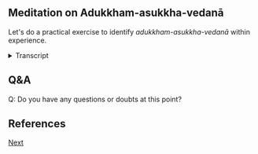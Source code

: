 ## Meditation on Adukkham-asukkha-vedanā

Let's do a practical exercise to identify *adukkham-asukkha-vedanā* within experience.




<details>
<summary>Transcript</summary>


# Adukkhamasukha-vedanā

This is an exercise to learn to recognise _adukkham-asukha-vedanā_ coming from experience of each of the six senses.

For this exercise, there is no need to get up and walk around, as neutral *vedanā* are available everywhere. They are *by far* the most common type of *vedanā* arising from experience.

What we are focusing on, _adukkham-asukha-vedanā_, is the neutral *vedanā* which occurs with any experience — the **neither-pleasant-nor-unpleasant** quality of the experience itself. It comes so fast that it seems to be packaged together with the experience. It is immediate, experienceable, requires no thought or artificial analysis.

---

## Eye

Let's pay attention to _adukkham-asukha-vedanā_ resulting from seeing.

Take a look around you and notice anything that you see that is neither pleasant nor unpleasant, something that the mere sight of gives you no strong feeling either way.

Look around. You might see a wall, the floor, the ceiling, a door, a windowpane, usual everyday objects, a shoe, a stone, a plant, some grass, a power line, a piece of plastic, a stick, etc.

Find anything that, from the sight of it, gives you no pleasant or unpleasant feeling.

---

The neutral tone of seeing is very simple, it's something that we experience thousands of times a day. It is *by far* the most common types of response to experience. But it is very subtle—even more subtle than pleasant or unpleasant *vedanā*—and we normally don't pay attention to it.

Normally we are focused on the object of seeing. Now we're specifically zooming in and focusing on the _neutral tone_ which occurs when seeing — not the sight itself.

As you recognise the neutral tone, note to yourself, _adukkham-asukha-vedanā_, or _neva_, or neither, or neutral, whatever language is natural for you.

Once you have identified the _adukkham-asukha-vedanā_ from this sight, move on. Find another sight which gives the same neutral tone when seen.

Learn to identify this neutral tone that arises from seeing a sight.

---

## Ear

Now we're going to pay attention to _adukkham-asukha-vedanā_ resulting from hearing.

Listen carefully to every sound. Notice anything that you hear that is neither pleasant nor unpleasant, something that the mere sound of gives you no particular feeling.

Listen around. You might hear crickets, footsteps, a door closing, wind, passing traffic, distant voices, birds chirping, the hum of an appliance, an overhead fan, normal everyday sounds, etc.

Find anything that, from the sound of it, gives you no pleasant or unpleasant feeling.

---

The neutral tone of hearing is very simple, it's something that we experience thousands of times a day. It is *by far* the most common types of response to experience. But it is very subtle—even more subtle than pleasant or unpleasant *vedanā*—and we normally don't pay attention to it.

Normally we are focused on the object of hearing. Now we're specifically zooming in and focusing on the _neutral tone_ which occurs when hearing.

As you recognise the neutral tone, note to yourself, _adukkham-asukha-vedanā_, or _neva_, or neither, or neutral, whatever language is natural for you.

Once you have identified the _adukkham-asukha-vedanā_ from this sound, move on. Find another sound which gives the same neutral tone when heard.

Learn to identify this neutral tone that arises from hearing a sound.

---

## Nose

Now we're going to pay attention to _adukkham-asukha-vedanā_ resulting from smelling.

Notice anything that you smell that is neither pleasant nor unpleasant, something that the mere whiff of gives you no significant feeling.

Sniff around. You might smell your own skin, the smell of your own breath, the smell of paper, the air in your room, fabrics.

Find anything that, from the smell of it, gives you no pleasant or unpleasant feeling.

---

The neutral tone of smelling is very simple, it's something that we experience thousands of times a day. It is *by far* the most common types of response to experience. But it is very subtle—even more subtle than pleasant or unpleasant *vedanā*—and we normally don't pay attention to it.

Normally we are focused on the object of smelling. Now we're specifically zooming in and focusing on the _neutral tone_ that comes from smelling — not the smell itself.

As you recognise the neutral tone, note to yourself, _adukkham-asukha-vedanā_, or _neva_, or neither, or neutral, whatever language is natural for you.

Once you have identified the _adukkham-asukha-vedanā_ from this smell, move on. Find another odour which gives the same neutral tone when smelled.

Learn to identify this neutral tone that arises from smelling a scent.

---

## Tongue

Now we're going to pay attention to _adukkham-asukha-vedanā_ resulting from taste.

Notice anything that you taste that is neither pleasant nor unpleasant, something that  gives you no significant feeling.

Find something to taste — anything that gives no strong flavour, no sense of enjoyment or disgust. The taste of your mouth right now, plain rice, plain water, any food that you find neither tasty nor unpleasant.

Find anything that, from the taste of it, gives you no pleasant or unpleasant feeling.

---

The neutral tone of tasting is very simple, it's something that we experience thousands of times a day. It is *by far* the most common types of response to experience. But it is very subtle—even more subtle than pleasant or unpleasant *vedanā*—and we normally don't pay attention to it.

Normally we are focused on the object of tasting. Now we're specifically zooming in and focusing on the _neutral tone_ which occurs when tasting — not the taste itself.

As you recognise the neutral tone, note to yourself, _adukkham-asukha-vedanā_, or _neva_, or neither, or neutral, whatever language is natural for you.

Once you have identified the _adukkham-asukha-vedanā_ from this taste, move on. Find another flavour which gives the same neutral tone when tasted.

Learn to identify this neutral tone that arises from tasting a flavour.

---

## Body

Now we're going to pay attention to _adukkham-asukha-vedanā_ resulting from physical experience.

You don’t need to go anywhere or do anything. The body is always full of **neutral sensations**.

Notice any physical sensation that you feel that is neither pleasant nor unpleasant, something that the mere contact of gives you **no significant feeling**.

It might be the feeling of your clothes resting on your skin, the contact of your foot with the floor, the air touching your arms, room temperature, the feeling of walking, standing, sitting, lying, the weight of your limbs, the position of your tongue, the breath at your nostrils.

Find anything that, from the feel of it, gives you no pleasant or unpleasant feeling.

---

The neutral tone of physical sensation is very simple, it's something that we experience thousands of times a day. It is *by far* the most common types of response to experience. But it is very subtle—even more subtle than pleasant or unpleasant *vedanā*—and we normally don't pay attention to it.

Normally we are focused on the physical sensation. Now we're specifically zooming in and focusing on the _neutral tone_ which occurs when feeling a sensation — not the sensation itself.

As you recognise the neutral tone, note to yourself, _adukkham-asukha-vedanā_, or _neva_, or neither, or neutral, whatever language is natural for you.

Once you have identified the _adukkham-asukha-vedanā_ from this physical sensation, move on. Find another sensation which gives the same neutral tone when felt.

Learn to identify this neutral tone that arises from feeling a physical sensation.

---

## Mind

Now we're going to pay attention to _adukkham-asukha-vedanā_ resulting from mental experience.

Notice anything in the mind that is neither pleasant nor unpleasant, something that the mere thought of gives you no significant feeling.

If there is no obvious neutral sensation in the mind, then gently bring one up. Think of a fact, whats the capital of your country, a task you’ve already completed, a neutral conversation, the number twenty seven, boring work, a generic object, a memory with no emotive content.

There are many mental experiences that result in _adukkham-asukha-vedanā_.

Find anything that, from the thought of it, gives you no pleasant or unpleasant feeling.

---

The neutral tone of mental experience is very simple, it's something that we experience thousands of times a day. It is *by far* the most common types of response to experience. But it is very subtle—even more subtle than pleasant or unpleasant *vedanā*—and we normally don't pay attention to it.

Normally we are focused on the mood, thought or story. Now we're specifically zooming in and focusing on the _neutral tone_ that occurs mentally — not the mood or thought itself.

As you recognise the neutral tone, note to yourself, _adukkham-asukha-vedanā_, or _neva_, or neither, or neutral, whatever language is natural for you.

Once you have identified the _adukkham-asukha-vedanā_ from this mental experience, move on. Find another thought which gives the same neutral tone when thought.

Learn to identify this neutral tone that arises from knowing a mental experience.

---

## Open Awareness

Now we're going to come back to open awareness, and pay attention to _adukkham-asukha-vedanā_ resulting from _any_ experience.

Experience whatever is happening in the six sense fields right here, right now.

Find anything that, from the experience of it, gives you no pleasant or unpleasant feeling.

---

The neutral tone of experience is very simple, it's something that we experience thousands of times a day. It is *by far* the most common types of response to experience. But it is very subtle—even more subtle than pleasant or unpleasant *vedanā*—and we normally don't pay attention to it.

Normally we are focused on the object of experience. Now we're specifically zooming in and focusing on the _neutral tone_ which occurs when experiencing — not the experience itself.

As you recognise the neutral tone, note to yourself, _adukkham-asukha-vedanā_, or _neva_, or neither, or neutral, whatever language is natural for you.

Once you have identified the _adukkham-asukha-vedanā_ from this experience, move on. Find another experience which gives the same neutral tone when experienced.

Learn to identify this neutral tone that arises from experience.

---

Spend some time noticing the neutral tone that comes from any six sense experience — the absence of attraction or aversion, the flatness, the ordinariness of something happening.

The Pāḷi for this is _adukkham-asukha-vedanā_, neutral *vedanā*.

Learn to identify this as it is happening.

</details>

## Q&A

Q: Do you have any questions or doubts at this point?

## References



<a href="5.4. Three Types of Vedanā.html">Next</a>

